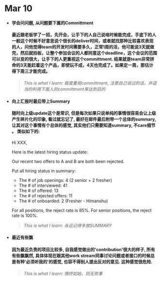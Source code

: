 # Mar 10

- #### 学会问问题, 从问题要下属的Committment

  #### 最近跟老板学了一招，先开会，让手下的人自己说啥时候能完成，手底下的人一般这个时候不好意思说个很长的deliver时间，或者就找那种比较喜欢表现的人，问他觉得team的开发时间需要多久，正常1周的活，他可能说3天就做完，然后就拍板，让整个参加会议的人都同意这个deadline，这个会议的范围可以变的很大，让手下的人更重视这个committment. 结果就是team非常拼命的3天能赶着这个产品，即使玩不成，4天也完成了。如果定一周，那估计得下周三才能完成。


  > *This is what I learn: 极度重视committment, 注意自己说过的话，并适当的利用下面人的committment来达到目的*


- #### 向上汇报时最后带上Summary

  #### 随时向上级update这个是常识, 但是每次如果只说单纯的事情很容易会让上级产生碎片化的印象, 看过就忘记了, 最好在邮件最后附带一个总体的summary, 让其对这个事情有个总体的感觉, 其实他们只需要知道summary, 不care细节 。 类似如下的:

  Hi XXX,

  Here is the latest hiring status update:

  Our recent two offers to A and B are both been rejected.

  Put all hiring status in summary:

   - The # of job openings: 4 (2 senior + 2 fresher)
   - The # of interviewed:  41
   - The # of offered: 13
   - The # of rejected offers:  11
   - The # of onboarded: 2 (Fresher - Himanshu)

  For all positions, the reject rate is 85%.
  For senior positions, the reject rate is 100%.

  > *This is what I learn: 永远记得多放SUMMARY*





- #### 最近有些飘

  #### 因为最近负责的项目比较多, 自我感觉做出的'contribution'很大的样子, 所有有些飘飘然, 具体体现在跟其他work stream同事讨论问题或者接口的时候总是有种'必须听我的'的感觉, 也容不得别人提出反对的意见. 这种感觉很危险.

  > *This is what I learn: 慎终如始，则无败事*
